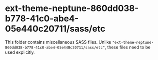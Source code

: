 # ext-theme-neptune-860dd038-b778-41c0-abe4-05e440c20711/sass/etc

This folder contains miscellaneous SASS files. Unlike `"ext-theme-neptune-860dd038-b778-41c0-abe4-05e440c20711/sass/etc"`, these files
need to be used explicitly.
